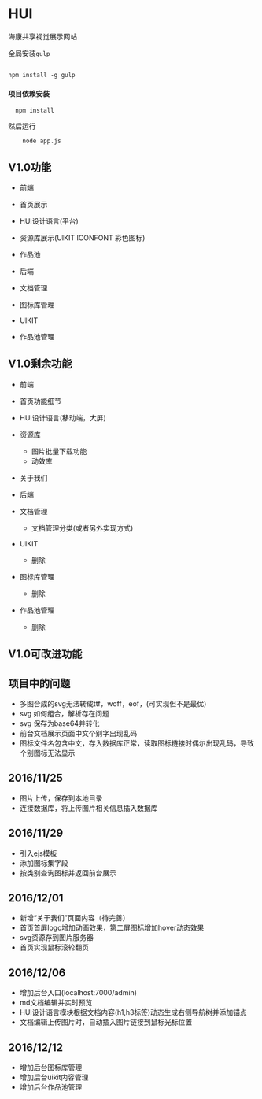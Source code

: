 # HUI

海康共享视觉展示网站

全局安装`gulp`
```

npm install -g gulp
```

#### 项目依赖安装

```
  npm install
```

然后运行
```
    node app.js
```
## V1.0功能

- 前端
- 首页展示
- HUI设计语言(平台)
- 资源库展示(UIKIT ICONFONT 彩色图标)
- 作品池

- 后端
- 文档管理
- 图标库管理
- UIKIT
- 作品池管理

## V1.0剩余功能

- 前端
- 首页功能细节
- HUI设计语言(移动端，大屏)
- 资源库
   + 图片批量下载功能
   + 动效库
- 关于我们

- 后端
- 文档管理
  + 文档管理分类(或者另外实现方式)
- UIKIT
  + 删除
- 图标库管理
  + 删除
- 作品池管理
  + 删除


## V1.0可改进功能


## 项目中的问题

* 多图合成的svg无法转成ttf，woff，eof，(可实现但不是最优)
* svg 如何组合，解析存在问题
* svg 保存为base64并转化
* 前台文档展示页面中文个别字出现乱码 
* 图标文件名包含中文，存入数据库正常，读取图标链接时偶尔出现乱码，导致个别图标无法显示


## 2016/11/25

* 图片上传，保存到本地目录
* 连接数据库，将上传图片相关信息插入数据库

## 2016/11/29

* 引入ejs模板
* 添加图标集字段
* 按类别查询图标并返回前台展示

## 2016/12/01
* 新增“关于我们”页面内容（待完善）
* 首页首屏logo增加动画效果，第二屏图标增加hover动态效果
* svg资源存到图片服务器
* 首页实现鼠标滚轮翻页

## 2016/12/06
* 增加后台入口(localhost:7000/admin)
* md文档编辑并实时预览
* HUI设计语言模块根据文档内容(h1,h3标签)动态生成右侧导航树并添加锚点
* 文档编辑上传图片时，自动插入图片链接到鼠标光标位置

## 2016/12/12
* 增加后台图标库管理
* 增加后台uikit内容管理
* 增加后台作品池管理
